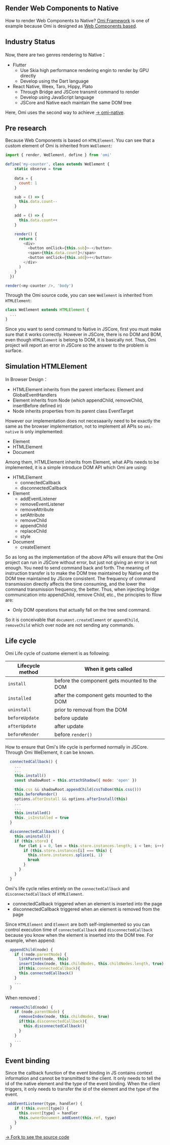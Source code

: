 ## Render Web Components to Native

How to render Web Components to Native? [Omi Framework](https://github.com/Tencent/omi) is one of example because Omi is designed as [Web Components based](https://github.com/Tencent/omi#why-omi).


## Industry Status

Now, there are two genres rendering to Native：

* Flutter
  * Use Skia high performance rendering engin to render by GPU directly
  * Develop using the Dart language
* React Native, Weex, Taro, Hippy, Plato
  * Through Bridge and JSCore transmit command to render
  * Develop using JavaScript language
  * JSCore and Native each maintain the same DOM tree

Here, Omi uses the second way to achieve [→ omi-native](https://github.com/Tencent/omi/tree/master/packages/omi-native).

## Pre research

Because Web Components is based on `HTMLElement`. You can see that a custom element of Omi is inherited from `WeElement`:

```js
import { render, WeElement, define } from 'omi'

define('my-counter', class extends WeElement {
    static observe = true
    
    data = {
      count: 1
    }

    sub = () => {
      this.data.count--
    }

    add = () => {
      this.data.count++
    }

    render() {
      return (
        <div>
          <button onClick={this.sub}>-</button>
          <span>{this.data.count}</span>
          <button onClick={this.add}>+</button>
        </div>
      )
    }
  })

render(<my-counter />, 'body')
```

Through the Omi source code, you can see `WeElement` is inherited from `HTMLElement`:

```js
class WeElement extends HTMLElement {
  ...
}
```


Since you want to send command to Native in JSCore, first you must make sure that it works correctly. However in JSCore, there is no DOM and BOM, even though `HTMLElement` is belong to DOM, it is basically not. Thus, Omi project will report an error in JSCore so the answer to the problem is surface.

## Simulation HTMLElement

In Browser Design：

* HTMLElement inherits from the parent interfaces: Element and GlobalEventHandlers
* Element inherits from Node (which appendChild, removeChild, insertBefore defined in)
* Node inherits properties from its parent class EventTarget

However our implementation does not necesaaarily need to be exactly the same as the browser implementation, not to implement all APIs so `omi-native` is only implemented:

* Element
* HTMLElement
* Document

Among them, HTMLElement inherits from Element, what APIs needs to be implemented, it is a simple introduce DOM API which Omi are using:

* HTMLElement
  * connectedCallback
  * disconnectedCallback
* Element
  * addEventListener
  * removeEventListener
  * removeAttribute
  * setAttribute
  * removeChild
  * appendChild
  * replaceChild
  * style
* Document
  * createElement

So as long as the implementation of the above APIs will ensure that the Omi project can run in JSCore without error, but just not giving an error is not enough. You need to send command back and forth.
The meaning of instruction transfer is to make the DOM tree maintained by Native and the DOM tree maintained by JScore consistent. The frequency of command transmission directly affects the time consuming, and the lower the command transmission frequency, the better. Thus, when injecting bridge communication into appendChild, remove Child, etc., the principles to fllow are:

* Only DOM operations that actually fall on the tree send command.

So it is conceivable that `document.createElement` or `appendChild`, `removeChild` which over node are not sending any commands.

## Life cycle

Omi Life cycle of custome element is as following:

| Lifecycle method | When it gets called                          |
| ---------------- | -------------------------------------------- |
| `install`        | before the component gets mounted to the DOM |
| `installed`      | after the component gets mounted to the DOM  |
| `uninstall`      | prior to removal from the DOM                |
| `beforeUpdate`   | before update                           |
| `afterUpdate`    | after update                             |
| `beforeRender`   | before `render()`                           |

How to ensure that Omi's life cycle is performed normally in JSCore. Through Omi WeElement, it can be known.

```js
  connectedCallback() {
    ...
    ...
    this.install()
    const shadowRoot = this.attachShadow({ mode: 'open' })

    this.css && shadowRoot.appendChild(cssToDom(this.css()))
    this.beforeRender()
    options.afterInstall && options.afterInstall(this)
    ...
    ...
    this.installed()
    this._isInstalled = true
  }

  disconnectedCallback() {
    this.uninstall()
    if (this.store) {
      for (let i = 0, len = this.store.instances.length; i < len; i++) {
        if (this.store.instances[i] === this) {
          this.store.instances.splice(i, 1)
          break
        }
      }
    }
  }
```

Omi's life cycle relies entirely on the `connectedCallback` and `disconnectedCallback` of `HTMLElement`.

* connectedCallback triggered when an element is inserted into the page
* disconnectedCallback triggered when an element is removed from the page

Since `HTMLElement` and `Element` are both self-implemented so you can  control execution time of `connectedCallback` and `disconnectedCallback` because you know when the element is inserted into the DOM tree. For example, when append:

```js
  appendChild(node) {
    if (!node.parentNode) {
      linkParent(node, this)
      insertIndex(node, this.childNodes, this.childNodes.length, true)
      if(this.connectedCallback){
      this.connectedCallback()
    }
    ...
  }
```

When removed：

```js
  removeChild(node) {
    if (node.parentNode) {
      removeIndex(node, this.childNodes, true)
      if(this.disconnectedCallback){
        this.disconnectedCallback()
      }
    }
    ...
  }
```

## Event binding

Since the callback function of the event binding in JS contains context information and cannot be transmitted to the client. It only needs to tell the id of the native element and the type of the event binding. When the client triggers, it only needs to transfer the id of the element and the type of the event.

```js
 addEventListener(type, handler) {
    if (!this.event[type]) {
      this.event[type] = handler
      this.ownerDocument.addEvent(this.ref, type)
    }
  }
```

[→ Fork to see the source code](https://github.com/Tencent/omi/tree/master/packages/omi-native/src/native)
